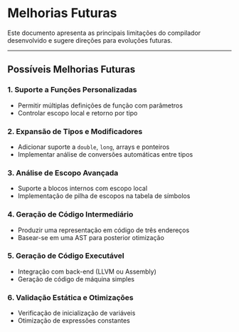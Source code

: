 
# Melhorias Futuras

Este documento apresenta as principais limitações do compilador desenvolvido e sugere direções para evoluções futuras.

---

## Possíveis Melhorias Futuras

### 1. Suporte a Funções Personalizadas

- Permitir múltiplas definições de função com parâmetros
- Controlar escopo local e retorno por tipo

### 2. Expansão de Tipos e Modificadores

- Adicionar suporte a `double`, `long`, arrays e ponteiros
- Implementar análise de conversões automáticas entre tipos

### 3. Análise de Escopo Avançada

- Suporte a blocos internos com escopo local
- Implementação de pilha de escopos na tabela de símbolos

### 4. Geração de Código Intermediário

- Produzir uma representação em código de três endereços
- Basear-se em uma AST para posterior otimização

### 5. Geração de Código Executável

- Integração com back-end (LLVM ou Assembly)
- Geração de código de máquina simples

### 6. Validação Estática e Otimizações

- Verificação de inicialização de variáveis
- Otimização de expressões constantes